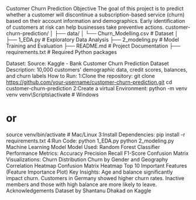 Customer Churn Prediction
Objective
The goal of this project is to predict whether a customer will discontinue a subscription-based service (churn) based on their account information and demographics.
Early identification of customers at risk can help businesses take preventive actions.
customer-churn-prediction/
│
├── data/
│   └── Churn_Modelling.csv    # Dataset
│
├── 1_EDA.py                   # Exploratory Data Analysis
├── 2_modeling.py               # Model Training and Evaluation
├── README.md                   # Project Documentation
├── requirements.txt            # Required Python packages

Dataset:
Source: Kaggle - Bank Customer Churn Prediction Dataset
Description: 10,000 customers' demographic data, credit scores, balances, and churn labels
How to Run:
1:Clone the repository:
git clone https://github.com/your-username/customer-churn-prediction.git
cd customer-churn-prediction
2:Create a virtual Environment:
python -m venv venv
venv\Scripts\activate    # Windows
# or
source venv/bin/activate # Mac/Linux
3:Install Dependencies:
pip install -r requirements.txt
4:Run Code:
python 1_EDA.py
python 2_modeling.py
Machine Learning Model
Model Used: Random Forest Classifier
Performance Metrics:
Accuracy
Precision
Recall
F1-Score
Confusion Matrix
Visualizations:
Churn Distribution
Churn by Gender and Geography
Correlation Heatmap
Confusion Matrix Heatmap
Top 10 Important Features (Feature Importance Plot)
Key Insights:
Age and balance significantly impact churn.
Customers in Germany showed higher churn rates.
Inactive members and those with high balance are more likely to leave.
Acknowledgements
Dataset by Shantanu Dhakad on Kaggle


